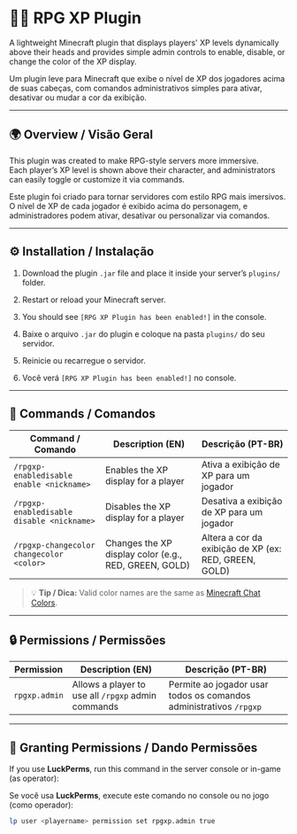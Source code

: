 # 🧙‍♂️ RPG XP Plugin

A lightweight Minecraft plugin that displays players' XP levels dynamically above their heads and provides simple admin controls to enable, disable, or change the color of the XP display.

Um plugin leve para Minecraft que exibe o nível de XP dos jogadores acima de suas cabeças, com comandos administrativos simples para ativar, desativar ou mudar a cor da exibição.

---

## 🌍 Overview / Visão Geral

This plugin was created to make RPG-style servers more immersive.  
Each player’s XP level is shown above their character, and administrators can easily toggle or customize it via commands.

Este plugin foi criado para tornar servidores com estilo RPG mais imersivos.  
O nível de XP de cada jogador é exibido acima do personagem, e administradores podem ativar, desativar ou personalizar via comandos.

---

## ⚙️ Installation / Instalação

1. Download the plugin `.jar` file and place it inside your server’s `plugins/` folder.  
2. Restart or reload your Minecraft server.  
3. You should see `[RPG XP Plugin has been enabled!]` in the console.

1. Baixe o arquivo `.jar` do plugin e coloque na pasta `plugins/` do seu servidor.  
2. Reinicie ou recarregue o servidor.  
3. Você verá `[RPG XP Plugin has been enabled!]` no console.

---

## 🧾 Commands / Comandos

| Command / Comando | Description (EN) | Descrição (PT-BR) |
|--------------------|------------------|--------------------|
| `/rpgxp-enabledisable enable <nickname>` | Enables the XP display for a player | Ativa a exibição de XP para um jogador |
| `/rpgxp-enabledisable disable <nickname>` | Disables the XP display for a player | Desativa a exibição de XP para um jogador |
| `/rpgxp-changecolor changecolor <color>` | Changes the XP display color (e.g., RED, GREEN, GOLD) | Altera a cor da exibição de XP (ex: RED, GREEN, GOLD) |

> 💡 **Tip / Dica:** Valid color names are the same as [Minecraft Chat Colors](https://minecraft.wiki/w/Formatting_codes).

---

## 🔒 Permissions / Permissões

| Permission | Description (EN) | Descrição (PT-BR) |
|-------------|------------------|--------------------|
| `rpgxp.admin` | Allows a player to use all `/rpgxp` admin commands | Permite ao jogador usar todos os comandos administrativos `/rpgxp` |

---

## 🧰 Granting Permissions / Dando Permissões

If you use **LuckPerms**, run this command in the server console or in-game (as operator):

Se você usa **LuckPerms**, execute este comando no console ou no jogo (como operador):

```bash
lp user <playername> permission set rpgxp.admin true
